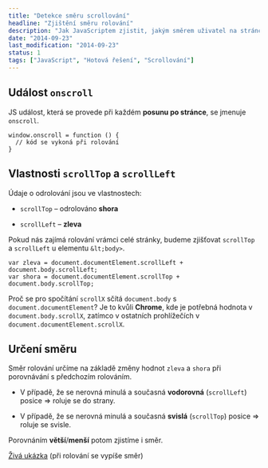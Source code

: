 ```yaml
---
title: "Detekce směru scrollování"
headline: "Zjištění směru rolování"
description: "Jak JavaScriptem zjistit, jakým směrem uživatel na stránce roluje."
date: "2014-09-23"
last_modification: "2014-09-23"
status: 1
tags: ["JavaScript", "Hotová řešení", "Scrollování"]
---
```


## Událost `onscroll`

JS událost, která se provede při každém **posunu po stránce**, se jmenuje `onscroll`.

```
window.onscroll = function () {
  // kód se vykoná při rolování
}
```

## Vlastnosti `scrollTop` a `scrollLeft`

Údaje o odrolování jsou ve vlastnostech:

  - `scrollTop` – odrolováno **shora**

  - `scrollLeft` – **zleva**

Pokud nás zajímá rolování vrámci celé stránky, budeme zjišťovat `scrollTop` a `scrollLeft` u elementu `&lt;body>`.

```
var zleva = document.documentElement.scrollLeft + document.body.scrollLeft;
var shora = document.documentElement.scrollTop + document.body.scrollTop;
```

Proč se pro spočítání `scrollX` sčítá `document.body` s `document.documentElement`? Je to kvůli **Chrome**, kde je potřebná hodnota v `document.body.scrollX`, zatímco v ostatních prohlížečích v `document.documentElement.scrollX`.

## Určení směru

Směr rolování určíme na základě změny hodnot `zleva` a `shora` při porovnávání s předchozím rolováním.

  - V případě, že se nerovná minulá a současná **vodorovná** (`scrollLeft`) posice => roluje se do strany.

  - V případě, že se nerovná minulá a současná **svislá** (`scrollTop`) posice => roluje se svisle.

Porovnáním **větší**/**menší** potom zjistíme i směr.

[Živá ukázka](http://kod.djpw.cz/pwfb) (při rolování se vypíše směr)
